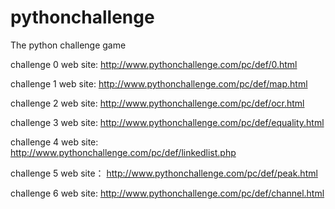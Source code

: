 # pythonchallenge
The python challenge game

challenge 0 web site:
http://www.pythonchallenge.com/pc/def/0.html

challenge 1 web site:
http://www.pythonchallenge.com/pc/def/map.html

challenge 2 web site:
http://www.pythonchallenge.com/pc/def/ocr.html

challenge 3 web site:
http://www.pythonchallenge.com/pc/def/equality.html

challenge 4 web site:
http://www.pythonchallenge.com/pc/def/linkedlist.php

challenge 5 web site：
http://www.pythonchallenge.com/pc/def/peak.html

challenge 6 web site:
http://www.pythonchallenge.com/pc/def/channel.html

